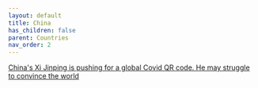 ```yaml
---
layout: default
title: China
has_children: false
parent: Countries
nav_order: 2
---
```


[China's Xi Jinping is pushing for a global Covid QR code. He may struggle to convince the world](https://archive.vn/3Ucop)